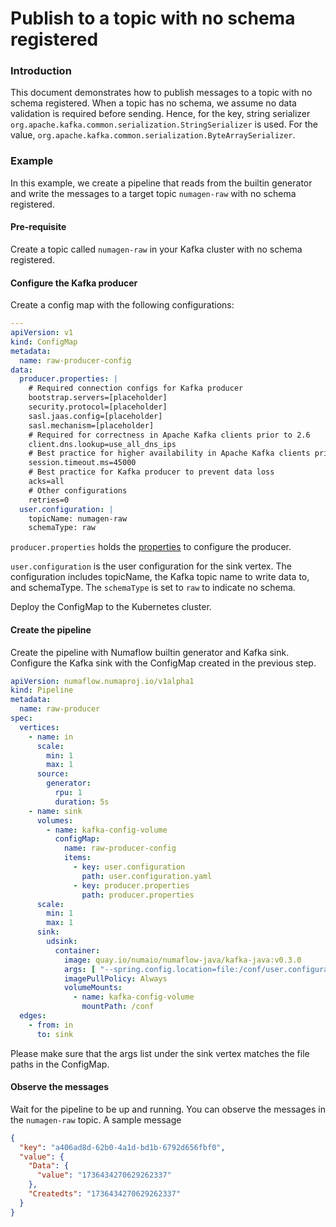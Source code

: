 # Publish to a topic with no schema registered

### Introduction

This document demonstrates how to publish messages to a topic with no schema registered. When a topic has no schema, we
assume no data validation is required before sending. Hence, for the key, string serializer
`org.apache.kafka.common.serialization.StringSerializer` is used. For the value,
`org.apache.kafka.common.serialization.ByteArraySerializer`.

### Example

In this example, we create a pipeline that reads from the builtin generator and write the messages to a target topic
`numagen-raw` with no schema registered.

#### Pre-requisite

Create a topic called `numagen-raw` in your Kafka cluster with no schema registered.

#### Configure the Kafka producer

Create a config map with the following configurations:

```yaml
---
apiVersion: v1
kind: ConfigMap
metadata:
  name: raw-producer-config
data:
  producer.properties: |
    # Required connection configs for Kafka producer
    bootstrap.servers=[placeholder]
    security.protocol=[placeholder]
    sasl.jaas.config=[placeholder]
    sasl.mechanism=[placeholder]
    # Required for correctness in Apache Kafka clients prior to 2.6
    client.dns.lookup=use_all_dns_ips
    # Best practice for higher availability in Apache Kafka clients prior to 3.0
    session.timeout.ms=45000
    # Best practice for Kafka producer to prevent data loss
    acks=all
    # Other configurations
    retries=0
  user.configuration: |
    topicName: numagen-raw
    schemaType: raw
```

`producer.properties` holds the [properties](https://kafka.apache.org/documentation/#producerconfigs) to configure the
producer.

`user.configuration` is the user configuration for the sink vertex. The configuration includes topicName, the Kafka
topic name to write data to, and schemaType. The `schemaType` is set to `raw` to indicate no schema.

Deploy the ConfigMap to the Kubernetes cluster.

#### Create the pipeline

Create the pipeline with Numaflow builtin generator and Kafka sink. Configure the Kafka sink with the ConfigMap created
in the previous step.

```yaml
apiVersion: numaflow.numaproj.io/v1alpha1
kind: Pipeline
metadata:
  name: raw-producer
spec:
  vertices:
    - name: in
      scale:
        min: 1
        max: 1
      source:
        generator:
          rpu: 1
          duration: 5s
    - name: sink
      volumes:
        - name: kafka-config-volume
          configMap:
            name: raw-producer-config
            items:
              - key: user.configuration
                path: user.configuration.yaml
              - key: producer.properties
                path: producer.properties
      scale:
        min: 1
        max: 1
      sink:
        udsink:
          container:
            image: quay.io/numaio/numaflow-java/kafka-java:v0.3.0
            args: [ "--spring.config.location=file:/conf/user.configuration.yaml", "--producer.properties.path=/conf/producer.properties" ]
            imagePullPolicy: Always
            volumeMounts:
              - name: kafka-config-volume
                mountPath: /conf
  edges:
    - from: in
      to: sink
```

Please make sure that the args list under the sink vertex matches the file paths in the ConfigMap.

#### Observe the messages

Wait for the pipeline to be up and running. You can observe the messages in the `numagen-raw` topic. A sample message

```json
{
  "key": "a406ad8d-62b0-4a1d-bd1b-6792d656fbf0",
  "value": {
    "Data": {
      "value": "1736434270629262337"
    },
    "Createdts": "1736434270629262337"
  }
}
```

